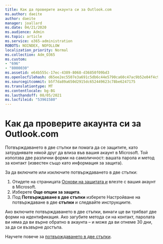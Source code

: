 ```yaml
---
title: Как да проверите акаунта си за Outlook.com
ms.author: daeite
author: daeite
manager: joallard
ms.date: 04/21/2020
ms.audience: Admin
ms.topic: article
ms.service: o365-administration
ROBOTS: NOINDEX, NOFOLLOW
localization_priority: Normal
ms.collection: Adm_O365
ms.custom:
- "696"
- "8000030"
ms.assetid: e64b555c-17ec-4389-8068-d36850f09bd3
ms.openlocfilehash: d65ee2ec5507e3a691c5db6c44e5790ca60c47ac9b52e04f4c9052bf9503402d
ms.sourcegitcommit: b5f7da89a650d2915dc652449623c78be6247175
ms.translationtype: MT
ms.contentlocale: bg-BG
ms.lasthandoff: 08/05/2021
ms.locfileid: "53961580"
---
```

# <a name="how-to-verify-your-outlookcom-account"></a>Как да проверите акаунта си за Outlook.com

Потвърждаването в две стъпки ви помага да се защитите, като затруднявате някой друг да влиза във вашия акаунт в Microsoft. Той използва две различни форми на самоличност: вашата парола и метод за контакт (известен също като информация за защита).
  
За да включите или изключите потвърждаването в две стъпки:
  
1. Отидете на страницата [Основи на защитата и](https://go.microsoft.com/fwlink/?linkid=842325) влезте с вашия акаунт в Microsoft.
2. Изберете **Още опции за защита**.
3. Под **Потвърждаване в две стъпки** изберете Настройване на потвърждаване в две **стъпки** и следвайте инструкциите.

Ако включите потвърждаването в две стъпки, винаги ще ви трябват две форми на идентификация. Ако загубите метода си на контакт, паролата ви няма да ви върне обратно в акаунта – и може да ви отнеме 30 дни, за да си възвърне достъпа.
  
Научете повече за [потвърждаването в две стъпки](https://go.microsoft.com/fwlink/?linkid=872270).
  